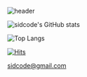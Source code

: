 ![header](https://capsule-render.vercel.app/api?type=waving&height=300&color=gradient&text=I%20will%20do,%20what%20i%20want)



![sidcode's GitHub stats](https://github-readme-stats.vercel.app/api?username=abdullahkim&theme=wihte&show_icons=true) 

![Top Langs](https://github-readme-stats.vercel.app/api/top-langs/?username=abdullahkim&layout=compact)

[![Hits](https://hits.seeyoufarm.com/api/count/incr/badge.svg?url=https%3A%2F%2Fgithub.com%2Fabdullahkim&count_bg=%2379C83D&title_bg=%23555555&icon=&icon_color=%23E7E7E7&title=hits&edge_flat=false)](https://hits.seeyoufarm.com) 


sidcode@gmail.com